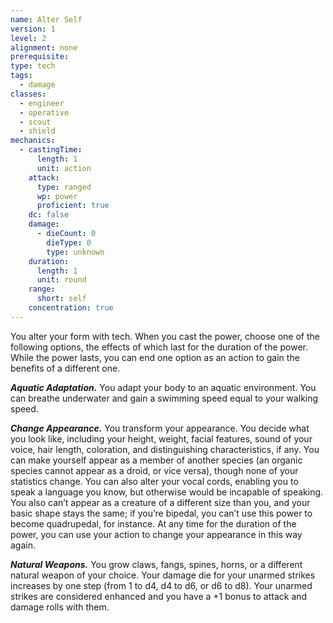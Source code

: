 ```yaml
---
name: Alter Self
version: 1
level: 2
alignment: none
prerequisite: 
type: tech
tags:
  - damage
classes:
  - engineer
  - operative
  - scout
  - shield
mechanics:
  - castingTime:
      length: 1
      unit: action
    attack:
      type: ranged
      wp: power
      proficient: true
    dc: false
    damage:
      - dieCount: 0
        dieType: 0
        type: unknown
    duration:
      length: 1
      unit: round
    range:
      short: self
    concentration: true
---
```

You alter your form with tech. When you cast the power, choose one of the following options, the effects of which last for the duration of the power. While the power lasts, you can end one option as an action to gain the benefits of a different one.

***Aquatic Adaptation.*** You adapt your body to an aquatic environment. You can breathe underwater and gain a swimming speed equal to your walking speed.

***Change Appearance.*** You transform your appearance. You decide what you look like, including your height, weight, facial features, sound of your voice, hair length, coloration, and distinguishing characteristics, if any. You can make yourself appear as a member of another species (an organic species cannot appear as a droid, or vice versa), though none of your statistics change. You can also alter your vocal cords, enabling you to speak a language you know, but otherwise would be incapable of speaking. You also can’t appear as a creature of a different size than you, and your basic shape stays the same; if you’re bipedal, you can’t use this power to become quadrupedal, for instance. At any time for the duration of the power, you can use your action to change your appearance in this way again.

***Natural Weapons.*** You grow claws, fangs, spines, horns, or a different natural weapon of your choice. Your damage die for your unarmed strikes increases by one step (from 1 to d4, d4 to d6, or d6 to d8). Your unarmed strikes are considered enhanced and you have a +1 bonus to attack and damage rolls with them.
    